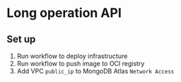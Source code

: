 # Long operation API

## Set up

1. Run workflow to deploy infrastructure
2. Run workflow to push image to OCI registry
3. Add VPC `public_ip` to MongoDB Atlas `Network Access`
